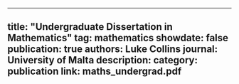 ---
title: "Undergraduate Dissertation in Mathematics"
tag: mathematics
showdate: false
publication: true
authors: Luke Collins
journal: University of Malta
description:
category: publication
link: maths_undergrad.pdf
--
